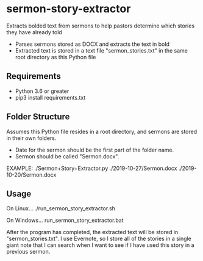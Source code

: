 # sermon-story-extractor
Extracts bolded text from sermons to help pastors determine which stories they have already told
* Parses sermons stored as DOCX and extracts the text in bold
* Extracted text is stored in a text file "sermon_stories.txt" in the same root directory as this Python file

## Requirements
* Python 3.6 or greater
* pip3 install requirements.txt

## Folder Structure
Assumes this Python file resides in a root directory, and sermons are stored in their own folders.
* Date for the sermon should be the first part of the folder name.
* Sermon should be called "Sermon.docx".

EXAMPLE:
    ./Sermon+Story+Extractor.py
    ./2019-10-27/Sermon.docx
    ./2019-10-20/Sermon.docx

## Usage
On Linux...
    ./run_sermon_story_extractor.sh

On Windows...
    run_sermon_story_extractor.bat

After the program has completed, the extracted text will be stored in "sermon_stories.txt". I use Evernote, so I store all of the stories in a single giant note that I can search when I want to see if I have used this story in a previous sermon.


